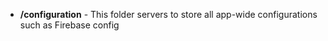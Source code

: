 - **/configuration** - This folder servers to store all app-wide configurations such as Firebase config
